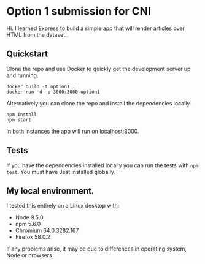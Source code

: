 # Option 1 submission for CNI

Hi. I learned Express to build a simple app that will render articles over HTML from the dataset.

## Quickstart

Clone the repo and use Docker to quickly get the development server up and running.
```
docker build -t option1 .
docker run -d -p 3000:3000 option1
```

Alternatively you can clone the repo and install the dependencies locally.
```
npm install
npm start
```

In both instances the app will run on localhost:3000.

## Tests

If you have the dependencies installed locally you can run the tests with `npm test`. You must have Jest installed globally.

## My local environment.

I tested this entirely on a Linux desktop with:

* Node 9.5.0
* npm 5.6.0
* Chromium 64.0.3282.167
* Firefox 58.0.2

If any problems arise, it may be due to differences in operating system, Node or browsers.
